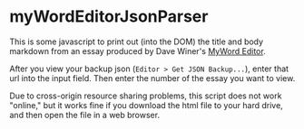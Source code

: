 # myWordEditorJsonParser

This is some javascript to print out (into the DOM) the title and body markdown from an essay produced by Dave Winer's [MyWord Editor](http://myword.io/editor/). 

After you view your backup json (`Editor > Get JSON Backup...`), enter that url into the input field. Then enter the number of the essay you want to view.

Due to cross-origin resource sharing problems, this script does not work "online," but it works fine if you download the html file to your hard drive, and then open the file in a web browser.

